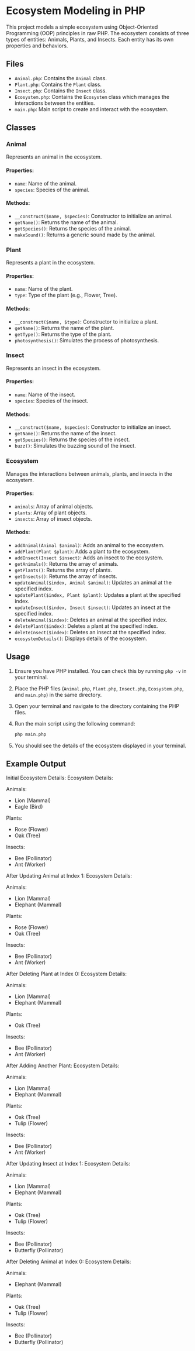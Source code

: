 # Ecosystem Modeling in PHP

This project models a simple ecosystem using Object-Oriented Programming (OOP) principles in raw PHP. The ecosystem consists of three types of entities: Animals, Plants, and Insects. Each entity has its own properties and behaviors.

## Files

- `Animal.php`: Contains the `Animal` class.
- `Plant.php`: Contains the `Plant` class.
- `Insect.php`: Contains the `Insect` class.
- `Ecosystem.php`: Contains the `Ecosystem` class which manages the interactions between the entities.
- `main.php`: Main script to create and interact with the ecosystem.

## Classes

### Animal
Represents an animal in the ecosystem.

#### Properties:
- `name`: Name of the animal.
- `species`: Species of the animal.

#### Methods:
- `__construct($name, $species)`: Constructor to initialize an animal.
- `getName()`: Returns the name of the animal.
- `getSpecies()`: Returns the species of the animal.
- `makeSound()`: Returns a generic sound made by the animal.

### Plant
Represents a plant in the ecosystem.

#### Properties:
- `name`: Name of the plant.
- `type`: Type of the plant (e.g., Flower, Tree).

#### Methods:
- `__construct($name, $type)`: Constructor to initialize a plant.
- `getName()`: Returns the name of the plant.
- `getType()`: Returns the type of the plant.
- `photosynthesis()`: Simulates the process of photosynthesis.

### Insect
Represents an insect in the ecosystem.

#### Properties:
- `name`: Name of the insect.
- `species`: Species of the insect.

#### Methods:
- `__construct($name, $species)`: Constructor to initialize an insect.
- `getName()`: Returns the name of the insect.
- `getSpecies()`: Returns the species of the insect.
- `buzz()`: Simulates the buzzing sound of the insect.

### Ecosystem
Manages the interactions between animals, plants, and insects in the ecosystem.

#### Properties:
- `animals`: Array of animal objects.
- `plants`: Array of plant objects.
- `insects`: Array of insect objects.

#### Methods:
- `addAnimal(Animal $animal)`: Adds an animal to the ecosystem.
- `addPlant(Plant $plant)`: Adds a plant to the ecosystem.
- `addInsect(Insect $insect)`: Adds an insect to the ecosystem.
- `getAnimals()`: Returns the array of animals.
- `getPlants()`: Returns the array of plants.
- `getInsects()`: Returns the array of insects.
- `updateAnimal($index, Animal $animal)`: Updates an animal at the specified index.
- `updatePlant($index, Plant $plant)`: Updates a plant at the specified index.
- `updateInsect($index, Insect $insect)`: Updates an insect at the specified index.
- `deleteAnimal($index)`: Deletes an animal at the specified index.
- `deletePlant($index)`: Deletes a plant at the specified index.
- `deleteInsect($index)`: Deletes an insect at the specified index.
- `ecosystemDetails()`: Displays details of the ecosystem.

## Usage

1. Ensure you have PHP installed. You can check this by running `php -v` in your terminal.
2. Place the PHP files (`Animal.php`, `Plant.php`, `Insect.php`, `Ecosystem.php`, and `main.php`) in the same directory.
3. Open your terminal and navigate to the directory containing the PHP files.
4. Run the main script using the following command:

    ```sh
    php main.php
    ```

5. You should see the details of the ecosystem displayed in your terminal.

## Example Output

Initial Ecosystem Details:
Ecosystem Details:

Animals:
- Lion (Mammal)
- Eagle (Bird)

Plants:
- Rose (Flower)
- Oak (Tree)

Insects:
- Bee (Pollinator)
- Ant (Worker)

After Updating Animal at Index 1:
Ecosystem Details:

Animals:
- Lion (Mammal)
- Elephant (Mammal)

Plants:
- Rose (Flower)
- Oak (Tree)

Insects:
- Bee (Pollinator)
- Ant (Worker)

After Deleting Plant at Index 0:
Ecosystem Details:

Animals:
- Lion (Mammal)
- Elephant (Mammal)

Plants:
- Oak (Tree)

Insects:
- Bee (Pollinator)
- Ant (Worker)

After Adding Another Plant:
Ecosystem Details:

Animals:
- Lion (Mammal)
- Elephant (Mammal)

Plants:
- Oak (Tree)
- Tulip (Flower)

Insects:
- Bee (Pollinator)
- Ant (Worker)

After Updating Insect at Index 1:
Ecosystem Details:

Animals:
- Lion (Mammal)
- Elephant (Mammal)

Plants:
- Oak (Tree)
- Tulip (Flower)

Insects:
- Bee (Pollinator)
- Butterfly (Pollinator)

After Deleting Animal at Index 0:
Ecosystem Details:

Animals:
- Elephant (Mammal)

Plants:
- Oak (Tree)
- Tulip (Flower)

Insects:
- Bee (Pollinator)
- Butterfly (Pollinator)